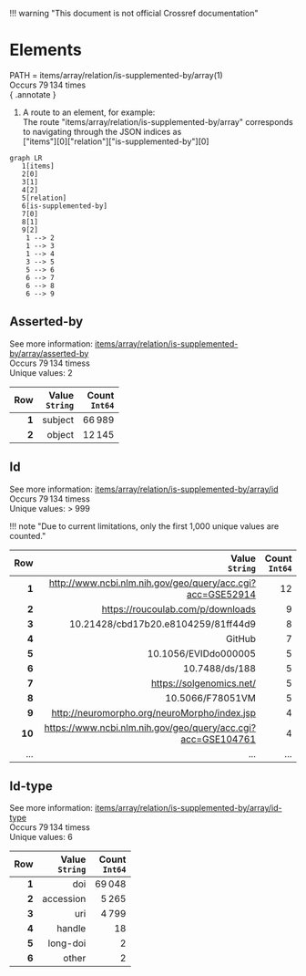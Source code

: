 !!! warning "This document is not official Crossref documentation"
# Elements
PATH = items/array/relation/is-supplemented-by/array(1)  
Occurs 79 134 times  
{ .annotate }

1. A route to an element, for example:  
   The route "items/array/relation/is-supplemented-by/array" corresponds to navigating through the JSON indices as  
   ["items"][0]["relation"]["is-supplemented-by"][0]  

```mermaid
graph LR
   1[items]
   2[0]
   3[1]
   4[2]
   5[relation]
   6[is-supplemented-by]
   7[0]
   8[1]
   9[2]
    1 --> 2
    1 --> 3
    1 --> 4
    3 --> 5
    5 --> 6
    6 --> 7
    6 --> 8
    6 --> 9
```


## Asserted-by
See more information: [items/array/relation/is-supplemented-by/array/asserted-by](asserted-by/index.md)  
Occurs 79 134 timess  
Unique values: 2  

| **Row** | **Value**<br>`String` | **Count**<br>`Int64` |
|--------:|----------------------:|---------------------:|
| **1**   | subject               | 66 989               |
| **2**   | object                | 12 145               |

## Id
See more information: [items/array/relation/is-supplemented-by/array/id](id/index.md)  
Occurs 79 134 timess  
Unique values: > 999  

!!! note "Due to current limitations, only the first 1,000 unique values are counted."

| **Row** | **Value**<br>`String`                                        | **Count**<br>`Int64` |
|--------:|-------------------------------------------------------------:|---------------------:|
| **1**   | http://www.ncbi.nlm.nih.gov/geo/query/acc.cgi?acc=GSE52914   | 12                   |
| **2**   | https://roucoulab.com/p/downloads                            | 9                    |
| **3**   | 10.21428/cbd17b20.e8104259/81ff44d9                          | 8                    |
| **4**   | GitHub                                                       | 7                    |
| **5**   | 10.1056/EVIDdo000005                                         | 5                    |
| **6**   | 10.7488/ds/188                                               | 5                    |
| **7**   | https://solgenomics.net/                                     | 5                    |
| **8**   | 10.5066/F78051VM                                             | 5                    |
| **9**   | http://neuromorpho.org/neuroMorpho/index.jsp                 | 4                    |
| **10**  | https://www.ncbi.nlm.nih.gov/geo/query/acc.cgi?acc=GSE104761 | 4                    |
| ... | ... | ... |

## Id-type
See more information: [items/array/relation/is-supplemented-by/array/id-type](id-type/index.md)  
Occurs 79 134 timess  
Unique values: 6  

| **Row** | **Value**<br>`String` | **Count**<br>`Int64` |
|--------:|----------------------:|---------------------:|
| **1**   | doi                   | 69 048               |
| **2**   | accession             | 5 265                |
| **3**   | uri                   | 4 799                |
| **4**   | handle                | 18                   |
| **5**   | long-doi              | 2                    |
| **6**   | other                 | 2                    |

